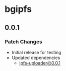 # bgipfs

## 0.0.1

### Patch Changes

- Initial release for testing
- Updated dependencies
  - ipfs-uploader@0.0.1

